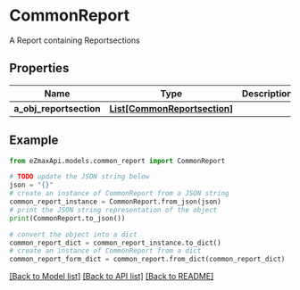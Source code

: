 # CommonReport

A Report containing Reportsections 

## Properties

Name | Type | Description | Notes
------------ | ------------- | ------------- | -------------
**a_obj_reportsection** | [**List[CommonReportsection]**](CommonReportsection.md) |  | 

## Example

```python
from eZmaxApi.models.common_report import CommonReport

# TODO update the JSON string below
json = "{}"
# create an instance of CommonReport from a JSON string
common_report_instance = CommonReport.from_json(json)
# print the JSON string representation of the object
print(CommonReport.to_json())

# convert the object into a dict
common_report_dict = common_report_instance.to_dict()
# create an instance of CommonReport from a dict
common_report_form_dict = common_report.from_dict(common_report_dict)
```
[[Back to Model list]](../README.md#documentation-for-models) [[Back to API list]](../README.md#documentation-for-api-endpoints) [[Back to README]](../README.md)


